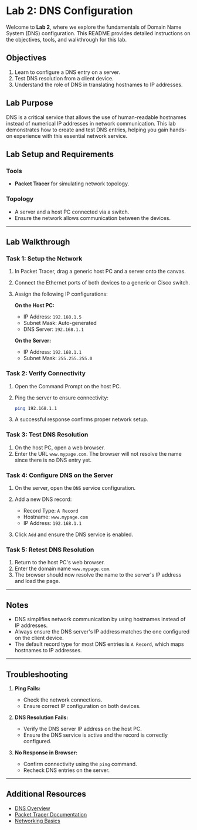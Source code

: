 # Lab 2: DNS Configuration

Welcome to **Lab 2**, where we explore the fundamentals of Domain Name System (DNS) configuration. This README provides detailed instructions on the objectives, tools, and walkthrough for this lab.

## Objectives

1. Learn to configure a DNS entry on a server.
2. Test DNS resolution from a client device.
3. Understand the role of DNS in translating hostnames to IP addresses.

## Lab Purpose

DNS is a critical service that allows the use of human-readable hostnames instead of numerical IP addresses in network communication. This lab demonstrates how to create and test DNS entries, helping you gain hands-on experience with this essential network service.

## Lab Setup and Requirements

### Tools

- **Packet Tracer** for simulating network topology.

### Topology

- A server and a host PC connected via a switch.
- Ensure the network allows communication between the devices.

---

## Lab Walkthrough

### Task 1: Setup the Network

1. In Packet Tracer, drag a generic host PC and a server onto the canvas.
2. Connect the Ethernet ports of both devices to a generic or Cisco switch.
3. Assign the following IP configurations:

   **On the Host PC:**
   - IP Address: `192.168.1.5`
   - Subnet Mask: Auto-generated
   - DNS Server: `192.168.1.1`

   **On the Server:**
   - IP Address: `192.168.1.1`
   - Subnet Mask: `255.255.255.0`

### Task 2: Verify Connectivity

1. Open the Command Prompt on the host PC.
2. Ping the server to ensure connectivity:

   ```bash
   ping 192.168.1.1
   ```

3. A successful response confirms proper network setup.

### Task 3: Test DNS Resolution

1. On the host PC, open a web browser.
2. Enter the URL `www.mypage.com`. The browser will not resolve the name since there is no DNS entry yet.

### Task 4: Configure DNS on the Server

1. On the server, open the `DNS` service configuration.
2. Add a new DNS record:

   - Record Type: `A Record`
   - Hostname: `www.mypage.com`
   - IP Address: `192.168.1.1`

3. Click `Add` and ensure the DNS service is enabled.

### Task 5: Retest DNS Resolution

1. Return to the host PC's web browser.
2. Enter the domain name `www.mypage.com`.
3. The browser should now resolve the name to the server's IP address and load the page.

---

## Notes

- DNS simplifies network communication by using hostnames instead of IP addresses.
- Always ensure the DNS server's IP address matches the one configured on the client device.
- The default record type for most DNS entries is `A Record`, which maps hostnames to IP addresses.

---

## Troubleshooting

1. **Ping Fails:**
   - Check the network connections.
   - Ensure correct IP configuration on both devices.

2. **DNS Resolution Fails:**
   - Verify the DNS server IP address on the host PC.
   - Ensure the DNS service is active and the record is correctly configured.

3. **No Response in Browser:**
   - Confirm connectivity using the `ping` command.
   - Recheck DNS entries on the server.

---

## Additional Resources

- [DNS Overview](https://en.wikipedia.org/wiki/Domain_Name_System)
- [Packet Tracer Documentation](https://www.netacad.com/courses/packet-tracer)
- [Networking Basics](https://www.cisco.com/c/en/us/solutions/enterprise-networks/networking-basics.html)
